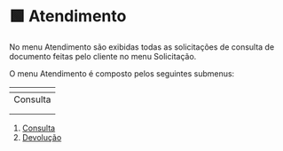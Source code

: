 # 🟩 Atendimento

No menu Atendimento são exibidas todas as solicitações de consulta de documento feitas pelo cliente no menu Solicitação.

O menu Atendimento é composto pelos seguintes submenus:

<table data-view="cards"><thead><tr><th align="center"></th></tr></thead><tbody><tr><td align="center">Consulta</td></tr><tr><td align="center"></td></tr><tr><td align="center"></td></tr></tbody></table>

1. [Consulta](consulta.md)
2. [Devolução](consulta.md)
